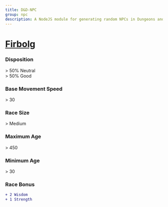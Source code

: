 ```yaml
---
title: D&D-NPC
group: npc
description: A NodeJS module for generating random NPCs in Dungeons and Dragons.
---
```


# **[Firbolg](https://www.dndbeyond.com/races/firbolg)**
### **Disposition**
\> 50% Neutral<br>
\> 50% Good
### **Base Movement Speed**
\> 30
### **Race Size**
\> Medium
### **Maximum Age**
\> 450
### **Minimum Age**
\> 30
### **Race Bonus**
```diff
+ 2 Wisdom
+ 1 Strength
```
